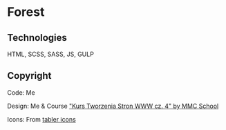 # Forest

## Technologies
HTML, SCSS, SASS, JS, GULP

## Copyright
Code: Me 

Design: Me & Course ["Kurs Tworzenia Stron WWW cz. 4" by MMC School](https://mmcschool.teachable.com/p/kurs-tworzenia-stron-www-cz-4)

Icons: From [tabler icons](https://tabler-icons.io/)
